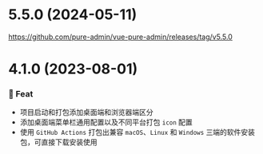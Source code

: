 # 5.5.0 (2024-05-11)

https://github.com/pure-admin/vue-pure-admin/releases/tag/v5.5.0

# 4.1.0 (2023-08-01)

### 🎫 Feat

- 项目启动和打包添加桌面端和浏览器端区分
- 添加桌面端菜单栏通用配置以及不同平台打包 `icon` 配置
- 使用 `GitHub Actions` 打包出兼容 `macOS`、`Linux` 和 `Windows` 三端的软件安装包，可直接下载安装使用

